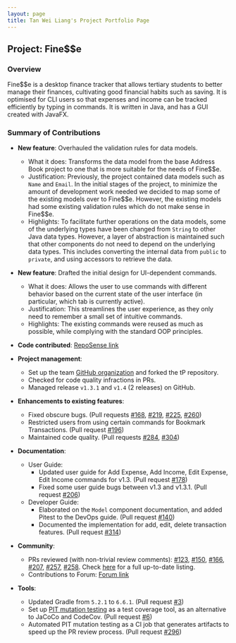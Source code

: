 ```yaml
---
layout: page
title: Tan Wei Liang's Project Portfolio Page
---
```


## Project: Fine$$e

### Overview

Fine$$e is a desktop finance tracker that allows tertiary students to better manage their finances, cultivating good financial habits such as saving. It is optimised for CLI users so that expenses and income can be tracked efficiently by typing in commands. It is written in Java, and has a GUI created with JavaFX.

### Summary of Contributions

* **New feature**: Overhauled the validation rules for data models.
  * What it does: Transforms the data model from the base Address Book project to one that is more suitable for the needs of Fine\$\$e.
  * Justification: Previously, the project contained data models such as `Name` and `Email`.
  In the initial stages of the project, to minimize the amount of development work needed we decided to map some of the existing models over to Fine\$\$e.
  However, the existing models had some existing validation rules which do not make sense in Fine\$\$e.
  * Highlights: To facilitate further operations on the data models, some of the underlying types have been changed from `String` to other Java data types.
  However, a layer of abstraction is maintained such that other components do not need to depend on the underlying data types.
  This includes converting the internal data from `public` to `private`, and using accessors to retrieve the data.

* **New feature**: Drafted the initial design for UI-dependent commands.
  * What it does: Allows the user to use commands with different behavior based on the current state of the user interface (in particular, which tab is currently active).
  * Justification: This streamlines the user experience, as they only need to remember a small set of intuitive commands.
  * Highlights: The existing commands were reused as much as possible, while complying with the standard OOP principles.

* **Code contributed**: [RepoSense link](https://nus-cs2103-ay2021s1.github.io/tp-dashboard/#breakdown=true&search=wltan&sort=groupTitle&sortWithin=title&since=2020-08-14&timeframe=commit&mergegroup=&groupSelect=groupByRepos&checkedFileTypes=docs~functional-code~test-code~other)

* **Project management**:
  * Set up the team [GitHub organization](https://github.com/AY2021S1-CS2103T-W16-3) and forked the tP repository.
  * Checked for code quality infractions in PRs.
  * Managed release `v1.3.1` and `v1.4` (2 releases) on GitHub.

* **Enhancements to existing features**:
  * Fixed obscure bugs. (Pull requests
  [#168](https://github.com/AY2021S1-CS2103T-W16-3/tp/pull/168),
  [#219](https://github.com/AY2021S1-CS2103T-W16-3/tp/pull/219),
  [#225](https://github.com/AY2021S1-CS2103T-W16-3/tp/pull/225),
  [#260](https://github.com/AY2021S1-CS2103T-W16-3/tp/pull/260))
  * Restricted users from using certain commands for Bookmark Transactions. (Pull request [#196](https://github.com/AY2021S1-CS2103T-W16-3/tp/pull/196))
  * Maintained code quality. (Pull requests [#284](https://github.com/AY2021S1-CS2103T-W16-3/tp/pull/284), [#304](https://github.com/AY2021S1-CS2103T-W16-3/tp/pull/304))

* **Documentation**:
  * User Guide:
    * Updated user guide for Add Expense, Add Income, Edit Expense, Edit Income
     commands for v1.3. (Pull request [#178](https://github.com/AY2021S1-CS2103T-W16-3/tp/pull/178))
    * Fixed some user guide bugs between v1.3 and v1.3.1. (Pull request [#206](https://github.com/AY2021S1-CS2103T-W16-3/tp/pull/206))
  * Developer Guide:
    * Elaborated on the `Model` component documentation, and added Pitest to the DevOps guide. (Pull request [#140](https://github.com/AY2021S1-CS2103T-W16-3/tp/pull/140))
    * Documented the implementation for add, edit, delete transaction features. (Pull request [#314](https://github.com/AY2021S1-CS2103T-W16-3/tp/pull/314))

* **Community**:
  * PRs reviewed (with non-trivial review comments):
  [#123](https://github.com/AY2021S1-CS2103T-W16-3/tp/pull/123),
  [#150](https://github.com/AY2021S1-CS2103T-W16-3/tp/pull/150),
  [#166](https://github.com/AY2021S1-CS2103T-W16-3/tp/pull/166),
  [#207](https://github.com/AY2021S1-CS2103T-W16-3/tp/pull/207),
  [#257](https://github.com/AY2021S1-CS2103T-W16-3/tp/pull/257),
  [#258](https://github.com/AY2021S1-CS2103T-W16-3/tp/pull/258).
  Check [here](https://github.com/AY2021S1-CS2103T-W16-3/tp/pulls?q=is%3Apr+reviewed-by%3Awltan) for a full up-to-date listing.
  * Contributions to Forum: [Forum link](https://github.com/nus-cs2103-AY2021S1/forum/issues?q=is%3Aissue+commenter%3Awltan)

* **Tools**:
  * Updated Gradle from `5.2.1` to `6.6.1`. (Pull request [#3](https://github.com/AY2021S1-CS2103T-W16-3/tp/pull/3))
  * Set up [PIT mutation testing](http://pitest.org/) as a test coverage tool, as an alternative to JaCoCo and CodeCov.
  (Pull request [#6](https://github.com/AY2021S1-CS2103T-W16-3/tp/pull/6))
  * Automated PIT mutation testing as a CI job that generates artifacts to speed up the PR review process. (Pull request [#296](https://github.com/AY2021S1-CS2103T-W16-3/tp/pull/296))

